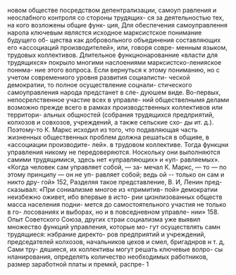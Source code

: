 новом обществе посредством депентрализации, самоуп
равления и неослабного контроля со стороны трудящих-
ся за деятельностью тех, на кого возложены общие функ-
ция,
Для обеспечения самоуправлення нарола ключевым
являстся исходное марксистское понимание будущего об-
щества как добровольного объединения составляющих
его «ассоциаций производителей», или, говоря совре-
менным языком, трудовых коллективов. Длительное
функцнонарованние «власти для трудящихся» покрыло
многими наслоениями марксистско-ленияское поннма-
ние этого вопроса. Если вернуться к этому пониманию,
но с учетом современиого уровня развития социалисти-
ческой демократии, то полное осуществление соцнали-
стического самоуправления народа предстанет в сле-
дуюшем виде.
Во-первых, непосрелственное участие всех в управле-
ний обществелнымя делами возможно прежде всего в
рамках производственных коллективов или территори-
альных общностей (собрания трудящихся предлриятий,
колхозов и совхозов, учреждений, а также сельские схо-
ды ит. д.). Поэтому-то К. Маркс исходил из того, что
подавляющая часть жизненных общественных проблем
должна решаться в общияе, в «ассоциации производите-
лей». в трудовом коллективе. Тогда функцни управления
никому не передоверяются. Носкольку они выполняются
самими трудящимися, здесь нет «управляющих» и «уп-
равляемых». «Когда человек сам управляет собой, — за-
мечал К. Маркс, — то — по этому принципу — он не уп-
равляет собой; ведь ой -- только он сам и никто дру-
гой» 152,
Разделяя такое представление, В. И, Ленин пред-
сказывал: «При сониализме многое из «примитив-
пой» демократии неизбежно оживет, ибо впервые в исто-
рии цизнлизованных обществ масса населения подни-
мется до самостоятельного участия не только в го-
лосованиях и выборах, но и в повседневном управле-
нии» 158.
Опыт Советского Союза, других страи социализма
уже выявил множество функций управления, которые мо-
гут осуществлять самн трудящиеся: нэбрание директо-
ров предприятий и учреждений, председателей колхозов,
начальников цехов и смел, бригаднров н т. д, Сами тру-
дяшиеся, их коллективы могут решать ключевые волро-
сы нланирования, определять количество необходимых
работников, размер заработной платы и премкй, распре-
1

